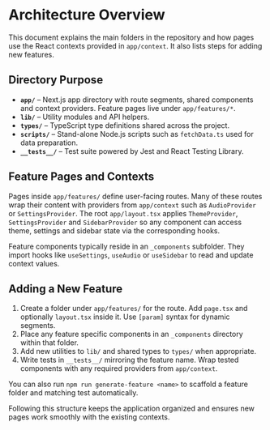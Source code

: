 # Architecture Overview

This document explains the main folders in the repository and how pages use the React contexts provided in `app/context`. It also lists steps for adding new features.

## Directory Purpose

- **`app/`** – Next.js app directory with route segments, shared components and context providers. Feature pages live under `app/features/*`.
- **`lib/`** – Utility modules and API helpers.
- **`types/`** – TypeScript type definitions shared across the project.
- **`scripts/`** – Stand-alone Node.js scripts such as `fetchData.ts` used for data preparation.
- **`__tests__/`** – Test suite powered by Jest and React Testing Library.

## Feature Pages and Contexts

Pages inside `app/features/` define user-facing routes. Many of these routes wrap their content with providers from `app/context` such as `AudioProvider` or `SettingsProvider`. The root `app/layout.tsx` applies `ThemeProvider`, `SettingsProvider` and `SidebarProvider` so any component can access theme, settings and sidebar state via the corresponding hooks.

Feature components typically reside in an `_components` subfolder. They import hooks like `useSettings`, `useAudio` or `useSidebar` to read and update context values.

## Adding a New Feature

1. Create a folder under `app/features/` for the route. Add `page.tsx` and optionally `layout.tsx` inside it. Use `[param]` syntax for dynamic segments.
2. Place any feature specific components in an `_components` directory within that folder.
3. Add new utilities to `lib/` and shared types to `types/` when appropriate.
4. Write tests in `__tests__/` mirroring the feature name. Wrap tested components with any required providers from `app/context`.

You can also run `npm run generate-feature <name>` to scaffold a feature folder and matching test automatically.

Following this structure keeps the application organized and ensures new pages work smoothly with the existing contexts.
